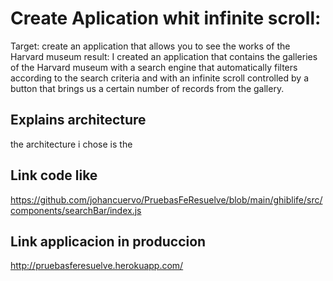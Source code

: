 # Create Aplication whit infinite scroll:

Target: 
create an application that allows you to see the works of the Harvard museum
result:
I created an application that contains the galleries of the Harvard museum with a search engine that automatically filters according to the search criteria and with an infinite scroll controlled by a button that brings us a certain number of records from the gallery.


## Explains architecture

the architecture i chose is the 

## Link code like

https://github.com/johancuervo/PruebasFeResuelve/blob/main/ghiblife/src/components/searchBar/index.js
## Link applicacion in produccion

http://pruebasferesuelve.herokuapp.com/